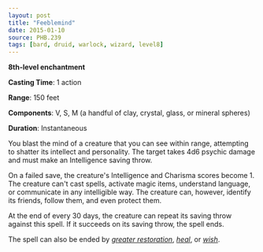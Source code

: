 ```yaml
---
layout: post
title: "Feeblemind"
date: 2015-01-10
source: PHB.239
tags: [bard, druid, warlock, wizard, level8]
---
```


**8th-level enchantment**

**Casting Time**: 1 action

**Range**: 150 feet

**Components**: V, S, M (a handful of clay, crystal, glass, or mineral spheres)

**Duration**: Instantaneous

You blast the mind of a creature that you can see within range, attempting to shatter its intellect and personality. The target takes 4d6 psychic damage and must make an Intelligence saving throw.

On a failed save, the creature's Intelligence and Charisma scores become 1. The creature can't cast spells, activate magic items, understand language, or communicate in any intelligible way. The creature can, however, identify its friends, follow them, and even protect them.

At the end of every 30 days, the creature can repeat its saving throw against this spell. If it succeeds on its saving throw, the spell ends.

The spell can also be ended by _[greater restoration](greater-restoration/ "greater restoration (lvl 5)")_, _[heal](heal/ "heal (lvl 6)")_, or _[wish](wish "wish (lvl 9)")_.
